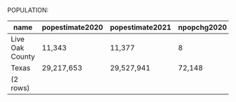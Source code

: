 POPULATION:

|      name       | popestimate2020 | popestimate2021 | npopchg2020 | npopchg2021 | births2020 | births2021 | deaths2020 | deaths2021 | naturalchg2020 | naturalchg2021 | internationalmig2020 | internationalmig2021 | domesticmig2020 | domesticmig2021 | netmig2020 | netmig2021 | rbirth2021 | rdeath2021 | rnaturalchg2021 | rinternationalmig2021 | rdomesticmig2021 | rnetmig2021 |
|-----------------|-----------------|-----------------|-------------|-------------|------------|------------|------------|------------|----------------|----------------|----------------------|----------------------|-----------------|-----------------|------------|------------|------------|------------|-----------------|-----------------------|------------------|-------------|
| Live Oak County | 11,343          | 11,377          | 8           | 34          | 31         | 117        | 34         | 112        | -3             | 5              | 0                    | 6                    | 13              | 22              | 13         | 28         |      10.30 |       9.86 |            0.44 |                  0.53 |             1.94 |        2.46|
| Texas           | 29,217,653      | 29,527,941      | 72,148      | 310,288     | 88,377     | 362,450    | 60,137     | 248,605    | 28,240         | 113,845        | 1,318                | 27,185               | 40,982          | 170,307         | 42,300     | 197,492    |      12.34 |       8.46 |            3.88 |                  0.93 |             5.80 |        6.72|
|(2 rows)|

